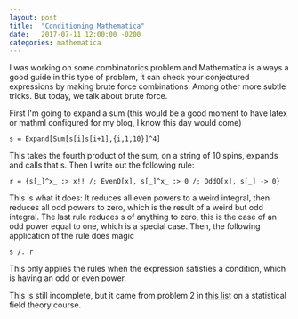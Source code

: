 ```yaml
---
layout: post
title:  "Conditioning Mathematica"
date:   2017-07-11 12:00:00 -0200
categories: mathematica
---
```


I was working on some combinatorics problem and Mathematica is always a good
guide in this type of problem, it can check your conjectured expressions
by making brute force combinations. Among other more subtle tricks. But today,
we talk about brute force.

First I'm going to expand a sum (this would be a good moment to have
latex or mathml configured for my blog, I know this day would come)

    s = Expand[Sum[s[i]s[i+1],{i,1,10}]^4]

This takes the fourth product of the sum, on a string of 10 spins,
expands and calls that s. Then I write out the following rule:

    r = {s[_]^x_ :> x!! /; EvenQ[x], s[_]^x_ :> 0 /; OddQ[x], s[_] -> 0}

This is what it does: It reduces all even powers to a weird integral, then reduces all
odd powers to zero, which is the result of a weird but odd integral. The last rule
reduces s of anything to zero, this is the case of an odd power equal to one, which is
a special case. Then, the following application of the rule does magic

    s /. r

This only applies the rules when the expression satisfies a condition, which is having
an odd or even power.

This is still incomplete, but it came from problem 2 in <a href="http://www.if.ufrj.br/~moriconi//listsft/lista2.ps">this list</a>
on a statistical field theory course.
